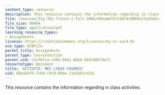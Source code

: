 ```yaml
---
content_type: resource
description: This resource contains the information regarding in class activities.
file: /courses/21g-301-french-i-fall-2004/d0ea66f67c68f4c9004e13a2b02c432c_MIT21G_301F04_ch6_ex1.pdf
file_size: 90094
file_type: application/pdf
learning_resource_types:
- Assignments
license: https://creativecommons.org/licenses/by-nc-sa/4.0/
ocw_type: OCWFile
parent_title: Assignments
parent_type: CourseSection
parent_uid: c5cfbfca-c593-0461-0d26-864fd8574ef1
resourcetype: Document
title: 'ACTIVITE: MES LIEUX FAVORIS'
uid: d0ea66f6-7c68-f4c9-004e-13a2b02c432c
---
```

This resource contains the information regarding in class activities.